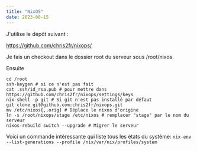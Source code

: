 ```yaml
---
title: "NixOS"
date: 2023-08-15
---
```


J'utilise le dépôt suivant :

https://github.com/chris2fr/nixops/

Je fais un checkout dans le dossier root du serveur sous /root/nixos. 

Ensuite 

```
cd /root
ssh-keygen # si ce n'est pas fait
cat .ssh/id_rsa.pub # pour mettre dans https://github.com/chris2fr/nixops/settings/keys
nix-shell -p git # Si git n'est pas installé par défaut 
git clone git@github.com:chris2fr/nixops.git
mv /etc/nixos{,.orig} # Déplace le nixos d'origine
ln -s /root/nixops/stage /etc/nixos # remplacer "stage" par le nom du serveur
nixos-rebuild switch --upgrade # Migrer le serveur
```

Voici un commande intéressante qui liste tous les états du système: `nix-env --list-generations --profile /nix/var/nix/profiles/system`